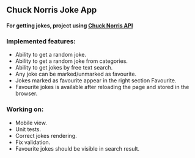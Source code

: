 ## Chuck Norris Joke App

#### For getting jokes, project using [Chuck Norris API](https://api.chucknorris.io/)

### Implemented features:
- Ability to get a random joke.
- Ability to get a random joke from categories.
- Ability to get jokes by free text search.
- Any joke can be marked/unmarked as favourite.
- Jokes marked as favourite appear in the right section Favourite.
- Favourite jokes is available after reloading the page and stored in the browser.

### Working on:
- Mobile view.
- Unit tests.
- Correct jokes rendering.
- Fix validation.
- Favourite jokes should be visible in search result.
